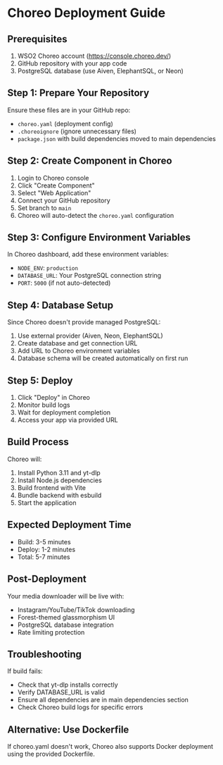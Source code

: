 # Choreo Deployment Guide

## Prerequisites
1. WSO2 Choreo account (https://console.choreo.dev/)
2. GitHub repository with your app code
3. PostgreSQL database (use Aiven, ElephantSQL, or Neon)

## Step 1: Prepare Your Repository
Ensure these files are in your GitHub repo:
- `choreo.yaml` (deployment config)
- `.choreoignore` (ignore unnecessary files)
- `package.json` with build dependencies moved to main dependencies

## Step 2: Create Component in Choreo
1. Login to Choreo console
2. Click "Create Component"
3. Select "Web Application"
4. Connect your GitHub repository
5. Set branch to `main`
6. Choreo will auto-detect the `choreo.yaml` configuration

## Step 3: Configure Environment Variables
In Choreo dashboard, add these environment variables:
- `NODE_ENV`: `production`
- `DATABASE_URL`: Your PostgreSQL connection string
- `PORT`: `5000` (if not auto-detected)

## Step 4: Database Setup
Since Choreo doesn't provide managed PostgreSQL:
1. Use external provider (Aiven, Neon, ElephantSQL)
2. Create database and get connection URL
3. Add URL to Choreo environment variables
4. Database schema will be created automatically on first run

## Step 5: Deploy
1. Click "Deploy" in Choreo
2. Monitor build logs
3. Wait for deployment completion
4. Access your app via provided URL

## Build Process
Choreo will:
1. Install Python 3.11 and yt-dlp
2. Install Node.js dependencies
3. Build frontend with Vite
4. Bundle backend with esbuild
5. Start the application

## Expected Deployment Time
- Build: 3-5 minutes
- Deploy: 1-2 minutes
- Total: 5-7 minutes

## Post-Deployment
Your media downloader will be live with:
- Instagram/YouTube/TikTok downloading
- Forest-themed glassmorphism UI
- PostgreSQL database integration
- Rate limiting protection

## Troubleshooting
If build fails:
- Check that yt-dlp installs correctly
- Verify DATABASE_URL is valid
- Ensure all dependencies are in main dependencies section
- Check Choreo build logs for specific errors

## Alternative: Use Dockerfile
If choreo.yaml doesn't work, Choreo also supports Docker deployment using the provided Dockerfile.